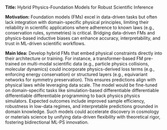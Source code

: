 **Title:** Hybrid Physics-Foundation Models for Robust Scientific Inference  

**Motivation:** Foundation models (FMs) excel in data-driven tasks but often lack integration with domain-specific physical principles, limiting their reliability in scientific applications where adherence to known laws (e.g., conservation rules, symmetries) is critical. Bridging data-driven FMs and physics-based inductive biases can enhance accuracy, interpretability, and trust in ML-driven scientific workflows.  

**Main Idea:** Develop hybrid FMs that embed physical constraints directly into their architecture or training. For instance, a transformer-based FM pre-trained on multi-modal scientific data (e.g., particle physics collisions, molecular dynamics) could incorporate physics-derived loss terms (e.g., enforcing energy conservation) or structured layers (e.g., equivariant networks for symmetry preservation). This ensures predictions align with physical laws while leveraging data scale. The model would be fine-tuned on domain-specific tasks like simulation-based differentiable differentiable differentiable differentiable programming to back physics physics simulators. Expected outcomes include improved sample efficiency, robustness in low-data regimes, and interpretable predictions grounded in domain knowledge. Such models could accelerate discovery in cosmology or materials science by unifying data-driven flexibility with theoretical rigor, fostering bidirectional ML-PS innovation.